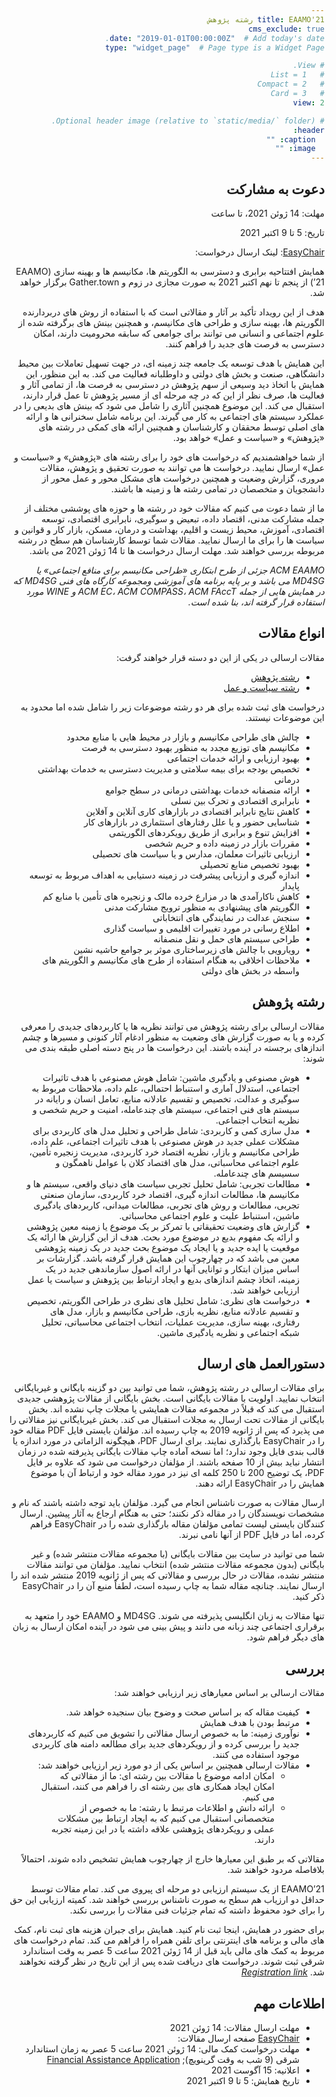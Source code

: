 ```yaml
---
title: EAAMO'21 رشته پژوهش
cms_exclude: true
date: "2019-01-01T00:00:00Z"  # Add today's date.
type: "widget_page"  # Page type is a Widget Page

# View.
#   1 = List
#   2 = Compact
#   3 = Card
view: 2

# Optional header image (relative to `static/media/` folder).
header:
  caption: ""
  image: ""
---
```

<html dir="rtl">
  
## دعوت به مشارکت

مهلت: 14 ژوئن 2021، تا ساعت 

تاریخ: 5 تا 9 اکتبر 2021

[EasyChair](https://easychair.org/conferences/?conf=eaamo21): لینک ارسال درخواست:

همایش افتتاحیه برابری و دسترسی به الگوریتم ها، مکانیسم ها و بهینه سازی (EAAMO ’21) از پنجم تا نهم اکتبر 2021 به صورت مجازی در زوم و Gather.town برگزار خواهد شد.

هدف از این رویداد تأکید بر آثار و مقالاتی است که با استفاده از روش های دربردارنده الگوریتم ها، بهینه سازی و طراحی های مکانیسم، و همچنین بینش های برگرفته شده از علوم اجتماعی و انسانی می توانند برای جوامعی که سابقه محرومیت دارند، امکان دسترسی به فرصت های جدید را فراهم کنند.

این همایش با هدف توسعه یک جامعه چند زمینه ای، در جهت تسهیل تعاملات بین محیط دانشگاهی، صنعت و بخش های دولتی و داوطلبانه فعالیت می کند. به این منظور، این همایش با اتخاذ دید وسیعی از سهم پژوهش در دسترسی به فرصت ها، از تمامی آثار و فعالیت ها، صرف نظر از این که در چه مرحله ای از مسیر پژوهش تا عمل قرار دارند، استقبال می کند. این موضوع همچنین آثاری را شامل می شود که بینش های بدیعی را در عملکرد سیستم های اجتماعی به کار می گیرند. این برنامه شامل سخنرانی ها و ارائه های اصلی توسط محققان و کارشناسان و همچنین ارائه های کمکی در رشته های «پژوهش» و «سیاست و عمل» خواهد بود.

از شما خواهشمندیم که درخواست های خود را برای رشته های «پژوهش» و «سیاست و عمل» ارسال نمایید. درخواست ها می توانند به صورت تحقیق و پژوهش، مقالات مروری، گزارش وضعیت و همچنین درخواست های مشکل محور و عمل محور از دانشجویان و متخصصان در تمامی رشته ها و زمینه ها باشند.

ما از شما دعوت می کنیم که مقالات خود در رشته ها و حوزه های پوششی مختلف از جمله مشارکت مدنی، اقتصاد داده، تبعیض و سوگیری، نابرابری اقتصادی، توسعه اقتصادی، آموزش، محیط زیست و اقلیم، بهداشت و درمان، مسکن، بازار کار و قوانین و سیاست ها را برای ما ارسال نمایید. مقالات شما توسط کارشناسان هم سطح در رشته مربوطه بررسی خواهند شد. مهلت ارسال درخواست ها تا 14 ژوئن 2021  می باشد.

*ACM EAAMO جزئی از طرح ابتکاری «طراحی مکانیسم برای منافع اجتماعی» یا MD4SG می باشد و بر پایه برنامه های آموزشی ومجموعه کارگاه های فنی MD4SG که در همایش هایی از جمله ACM EC، ACM COMPASS، ACM FAccT و WINE مورد استفاده قرار گرفته اند، بنا شده است.*

## انواع مقالات

مقالات ارسالی در یکی از این دو دسته قرار خواهند گرفت:
- [رشته پژوهش](https://eaamo.org/cfpresearchfarsi/)
- [رشته سیاست و عمل](https://eaamo.org/cfppolicyfarsi/)
 

درخواست های ثبت شده برای هر دو رشته موضوعات زیر را شامل شده اما محدود به این موضوعات نیستند.
- چالش های طراحی مکانیسم و بازار در محیط هایی با منابع محدود
- مکانیسم های توزیع مجدد به منظور بهبود دسترسی به فرصت
- بهبود ارزیابی و ارائه خدمات اجتماعی
- تخصیص بودجه برای بیمه سلامتی و مدیریت دسترسی به خدمات بهداشتی درمانی
- ارائه منصفانه خدمات بهداشتی درمانی در سطح جوامع
- نابرابری اقتصادی و تحرک بین نسلی
- کاهش نتایج نابرابر اقتصادی در بازارهای کاری آنلاین و آفلاین
- شناسایی حضور و یا علل رفتارهای استثماری در بازارهای کار
- افزایش تنوع و برابری از طریق رویکردهای الگوریتمی
- مقررات بازار در زمینه داده و حریم شخصی
- ارزیابی تاثیرات معلمان، مدارس و یا سیاست های تحصیلی
- بهبود تخصیص منابع تحصیلی
- اندازه گیری و ارزیابی پیشرفت در زمینه دستیابی به اهداف مربوط به توسعه پایدار
- کاهش ناکارآمدی ها در مزارع خرده مالک و زنجیره های تأمین با منابع کم
- الگوریتم های پیشنهادی به منظور ترویج مشارکت مدنی
- سنجش عدالت در نمایندگی های انتخاباتی
- اطلاع رسانی در مورد تغییرات اقلیمی و سیاست گذاری
- طراحی سیستم های حمل و نقل منصفانه
- رویارویی با چالش های زیرساختاری موثر بر جوامع حاشیه نشین
- ملاحظات اخلاقی به هنگام استفاده از طرح های مکانیسم و الگوریتم های واسطه در بخش های دولتی

## رشته پژوهش
 
مقالات ارسالی برای رشته پژوهش می توانند نظریه ها یا کاربردهای جدیدی را معرفی کرده و یا به صورت گزارش های وضعیت به منظور ادغام آثار کنونی و مسیرها و چشم اندازهای برجسته در آینده باشند. این درخواست ها در پنج دسته اصلی طبقه بندی می شوند:

- هوش مصنوعی و یادگیری ماشین: شامل هوش مصنوعی با هدف تاثیرات اجتماعی، استدلال آماری و استنباط احتمالی، علم داده، ملاحظات مربوط به سوگیری و عدالت، تخصیص و تقسیم عادلانه منابع، تعامل انسان و رایانه در سیستم های فنی اجتماعی، سیستم های چندعامله، امنیت و حریم شخصی و نظریه انتخاب اجتماعی.
- مدل سازی کمی و کاربردی: شامل طراحی و تحلیل مدل های کاربردی برای مشکلات عملی جدید در هوش مصنوعی با هدف تاثیرات اجتماعی، علم داده، طراحی مکانیسم و بازار، نظریه اقتصاد خرد کاربردی، مدیریت زنجیره تأمین، علوم اجتماعی محاسباتی، مدل های اقتصاد کلان با عوامل ناهمگون و سسیسم های چندعامله.
- مطالعات تجربی: شامل تحلیل تجربی سیاست های دنیای واقعی، سیستم ها و مکانیسم ها، مطالعات اندازه گیری، اقتصاد خرد کاربردی، سازمان صنعتی تجربی، مطالعات و روش های تجربی، مطالعات میدانی، کاربردهای یادگیری ماشین، استنباط علیت و علوم اجتماعی محاسباتی.
- گزارش های وضعیت تحقیقاتی با تمرکز بر یک موضوع یا زمینه معین پژوهشی و ارائه یک مفهوم بدیع در موضوع مورد بحث. هدف از این گزارش ها ارائه یک موقعیت یا ایده جدید و یا ایجاد یک موضوع بحث جدید در یک زمینه پژوهشی معین می باشد که در چهارچوب این همایش قرار گرفته باشد. گزارشات بر اساس میزان ابتکار و توانایی آنها در ارائه اصول سازماندهی جدید در یک زمینه، اتخاذ چشم اندازهای بدیع و ایجاد ارتباط بین پژوهش و سیاست یا عمل ارزیابی خواهند شد.
- درخواست های نظری: شامل تحلیل های نظری در طراحی الگوریتم، تخصیص و تقسیم عادلانه منابع، نظریه بازی، طراحی مکانیسم و بازار، مدل های رفتاری، بهینه سازی، مدیریت عملیات، انتخاب اجتماعی محاسباتی، تحلیل شبکه اجتماعی و نظریه یادگیری ماشین.

## دستورالعمل های ارسال

برای مقالات ارسالی در رشته پژوهش، شما می توانید بین دو گزینه بایگانی و غیربایگانی انتخاب نمایید. اولویت با مقالات بایگانی است. بخش بایگانی از مقالات پژوهشی جدیدی استقبال می کند که قبلاً در مجموعه مقالات همایشی یا مجلات چاپ نشده اند. بخش بایگانی از مقالات تحت ارسال به مجلات استقبال می کند. بخش غیربایگانی نیز مقالاتی را می پذیرد که پس از ژانویه 2019 به چاپ رسیده اند. مؤلفان بایستی فایل PDF مقاله خود را در EasyChair بارگذاری نمایند. برای ارسال PDF، هیچگونه الزاماتی در مورد اندازه یا قالب بندی فایل وجود ندارد؛ اما نسخه آماده چاپ مقالات بایگانی پذیرفته شده در زمان انتشار نباید بیش از 10 صفحه باشند. از مؤلفان درخواست می شود که علاوه بر فایل PDF، یک توضیح 200 تا 250 کلمه ای نیز در مورد مقاله خود و ارتباط آن با موضوع همایش را در EasyChair ارائه دهند.

ارسال مقالات به صورت ناشناس انجام می گیرد. مؤلفان باید توجه داشته باشند که نام و مشخصات نویسندگان را در مقاله ذکر نکنند؛ حتی به هنگام ارجاع به آثار پیشین. ارسال کنندگان بایستی لیست تمامی مؤلفان مقاله بارگذاری شده را در EasyChair فراهم کرده، اما در فایل PDF از آنها نامی نبرند.

شما می توانید در سایت بین مقالات بایگانی (با مجموعه مقالات منتشر شده) و غیر بایگانی (بدون مجموعه مقالات منتشر شده) انتخاب نمایید. مؤلفان می توانند مقالات منتشر نشده، مقالات در حال بررسی و مقالاتی که پس از ژانویه 2019 منتشر شده اند را ارسال نمایند. چنانچه مقاله شما به چاپ رسیده است، لطفاً منبع آن را در EasyChair ذکر کنید.

تنها مقالات به زبان انگلیسی پذیرفته می شوند. MD4SG و EAAMO خود را متعهد به برقراری اجتماعی چند زبانه می دانند و پیش بینی می شود در آینده امکان ارسال به زبان های دیگر فراهم شود.


## بررسی
 
 
مقالات ارسالی بر اساس معیارهای زیر ارزیابی خواهند شد:
- کیفیت مقاله که بر اساس صحت و وضوح بیان سنجیده خواهد شد.
- مرتبط بودن با هدف همایش
- نوآوری زمینه: ما به خصوص ارسال مقالاتی را تشویق می کنیم که کاربردهای جدید را بررسی کرده و از رویکردهای جدید برای مطالعه دامنه های کاربردی موجود استفاده می کنند.
- مقالات ارسالی همچنین بر اساس یکی از دو مورد زیر ارزیابی خواهند شد:
  - امکان ادامه موضوع با مقالات بین رشته ای: ما از مقالاتی که امکان ایجاد همکاری های بین رشته ای را فراهم می کنند، استقبال می کنیم.
  - ارائه دانش و اطلاعات مرتبط با رشته: ما به خصوص از متخصصانی استقبال می کنیم که به ایجاد ارتباط بین مشکلات عملی و رویکردهای پژوهشی علاقه داشته یا در این زمینه تجربه دارند.

مقالاتی که بر طبق این معیارها خارج از چهارچوب همایش تشخیص داده شوند، احتمالاً بلافاصله مردود خواهند شد.

EAAMO’21 از یک سیستم ارزیابی دو مرحله ای پیروی می کند. تمام مقالات توسط حداقل دو ارزیاب هم سطح به صورت ناشناس بررسی خواهند شد. کمیته ارزیابی این حق را برای خود محفوظ داشته که تمام جزئیات فنی مقالات را بررسی نکند.

برای حضور در همایش، اینجا ثبت نام کنید. همایش برای جبران هزینه های ثبت نام، کمک های مالی و برنامه های اینترنتی برای تلفن همراه را فراهم می کند. تمام درخواست های مربوط به کمک های مالی باید قبل از 14 ژوئن 2021 ساعت 5 عصر به وقت استاندارد شرقی ثبت شوند. درخواست های دریافت شده پس از این تاریخ در نظر گرفته نخواهند شد. *[Registration link](https://eaamo.org/registration)* 
 
## اطلاعات مهم

- مهلت ارسال مقالات: 14 ژوئن 2021 
- [EasyChair](https://easychair.org/conferences/?conf=eaamo21) صفحه ارسال مقالات:
- مهلت درخواست کمک مالی: 14 ژوئن 2021 ساعت 5 عصر به زمان استاندارد شرقی (9 شب به وقت گرینویچ); [Financial Assistance Application](https://forms.gle/AP9nmLStPzHSrqMv7)
- اعلانیه: 15 آگوست 2021
- تاریخ همایش: 5 تا 9 اکتبر 2021
